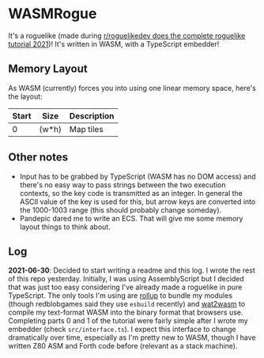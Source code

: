 # WASMRogue

It's a roguelike (made during [r/roguelikedev does the complete roguelike tutorial 2021](https://www.reddit.com/r/roguelikedev/comments/oa2g5r/roguelikedev_does_the_complete_roguelike_tutorial/))! It's written in WASM, with a TypeScript embedder!

## Memory Layout

As WASM (currently) forces you into using one linear memory space, here's the layout:

| Start | Size   | Description |
| ----- | ------ | ----------- |
| 0     | (w\*h) | Map tiles   |

## Other notes

- Input has to be grabbed by TypeScript (WASM has no DOM access) and there's no easy way to pass strings between the two execution contexts, so the key code is transmitted as an integer. In general the ASCII value of the key is used for this, but arrow keys are converted into the 1000-1003 range (this should probably change someday).
- Pandepic dared me to write an ECS. That will give me some memory layout things to think about.

## Log

**2021-06-30**: Decided to start writing a readme and this log. I wrote the rest of this repo yesterday. Initially, I was using AssemblyScript but I decided that was just too easy considering I've already made a roguelike in pure TypeScript. The only tools I'm using are [rollup](rollupjs.org) to bundle my modules (though redblobgames said they use `esbuild` recently) and [wat2wasm](https://webassembly.github.io/wabt/demo/wat2wasm/) to compile my text-format WASM into the binary format that browsers use. Completing parts 0 and 1 of the tutorial were fairly simple after I wrote my embedder (check `src/interface.ts`). I expect this interface to change dramatically over time, especially as I'm pretty new to WASM, though I have written Z80 ASM and Forth code before (relevant as a stack machine).
